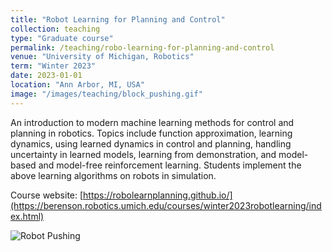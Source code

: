 ```yaml
---
title: "Robot Learning for Planning and Control"
collection: teaching
type: "Graduate course"
permalink: /teaching/robo-learning-for-planning-and-control
venue: "University of Michigan, Robotics"
term: "Winter 2023"
date: 2023-01-01
location: "Ann Arbor, MI, USA"
image: "/images/teaching/block_pushing.gif"
---
```


An introduction to modern machine learning methods for control and planning in robotics. 
Topics include function approximation, learning dynamics, using learned dynamics in control and planning, handling uncertainty in learned models, learning from demonstration, and model-based and model-free reinforcement learning. 
Students implement the above learning algorithms on robots in simulation.

Course website: [https://robolearnplanning.github.io/](https://berenson.robotics.umich.edu/courses/winter2023robotlearning/index.html)

![Robot Pushing](/images/teaching/block_pushing.gif)